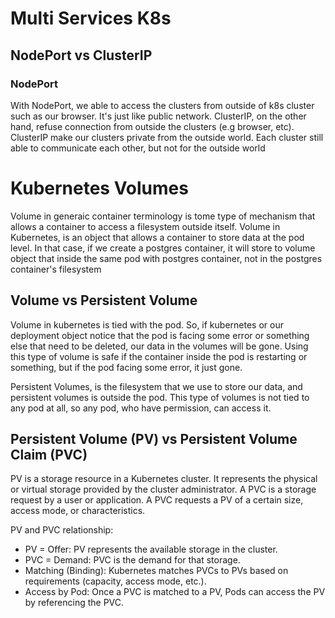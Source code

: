 # Multi Services K8s

## NodePort vs ClusterIP

### NodePort

With NodePort, we able to access the clusters from outside of k8s cluster such as our browser. It's just like public network.
ClusterIP, on the other hand, refuse connection from outside the clusters (e.g browser, etc). ClusterIP make our clusters private from the outside world. Each cluster still able to communicate each other, but not for the outside world

# Kubernetes Volumes

Volume in generaic container terminology is tome type of mechanism that allows a container to access a filesystem outside itself. Volume in Kubernetes, is an object that allows a container to store data at the pod level.
In that case, if we create a postgres container, it will store to volume object that inside the same pod with postgres container, not in the postgres container's filesystem

## Volume vs Persistent Volume

Volume in kubernetes is tied with the pod. So, if kubernetes or our deployment object notice that the pod is facing some error or something else that need to be deleted, our data in the volumes will be gone. Using this type of volume is safe if the container inside the pod is restarting or something, but if the pod facing some error, it just gone.

Persistent Volumes, is the filesystem that we use to store our data, and persistent volumes is outside the pod. This type of volumes is not tied to any pod at all, so any pod, who have permission, can access it.

## Persistent Volume (PV) vs Persistent Volume Claim (PVC)

PV is a storage resource in a Kubernetes cluster. It represents the physical or virtual storage provided by the cluster administrator.
A PVC is a storage request by a user or application. A PVC requests a PV of a certain size, access mode, or characteristics.

PV and PVC relationship:

-   PV = Offer: PV represents the available storage in the cluster.
-   PVC = Demand: PVC is the demand for that storage.
-   Matching (Binding): Kubernetes matches PVCs to PVs based on requirements (capacity, access mode, etc.).
-   Access by Pod: Once a PVC is matched to a PV, Pods can access the PV by referencing the PVC.
